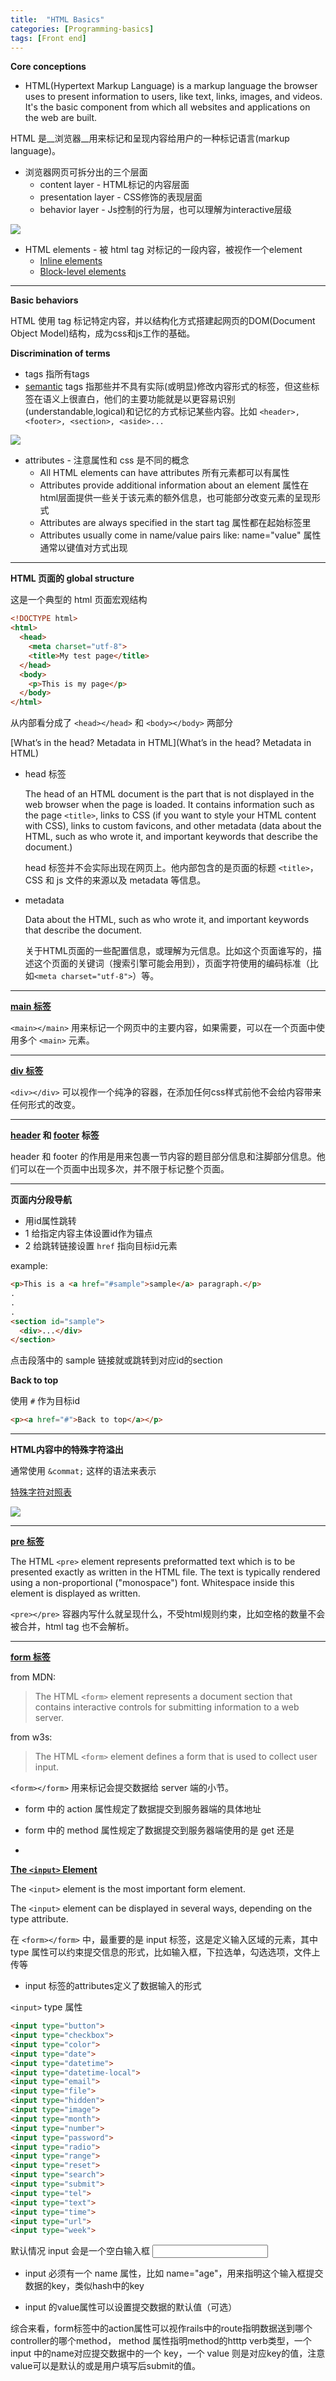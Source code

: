 ```yaml
---
title:  "HTML Basics"
categories: [Programming-basics]
tags: [Front end]
---
```


**Core conceptions**

- HTML(Hypertext Markup Language) is a markup language the browser uses to present information to users, like text, links, images, and videos. It's the basic component from which all websites and applications on the web are built.

HTML 是__浏览器__用来标记和呈现内容给用户的一种标记语言(markup language)。

 - 浏览器网页可拆分出的三个层面
   - content layer - HTML标记的内容层面
   - presentation layer - CSS修饰的表现层面
   - behavior layer - Js控制的行为层，也可以理解为interactive层级


 ![](https://ws4.sinaimg.cn/large/006tKfTcgy1fpax2jgesdj30l50bkdj4.jpg)

- HTML elements - 被 html tag 对标记的一段内容，被视作一个element
  - [Inline elements](https://developer.mozilla.org/en-US/docs/Web/HTML/Inline_elements)
  - [Block-level elements](https://developer.mozilla.org/en-US/docs/Web/HTML/Block-level_elements)


---

**Basic behaviors**

HTML 使用 tag 标记特定内容，并以结构化方式搭建起网页的DOM(Document Object Model)结构，成为css和js工作的基础。

**Discrimination of terms**

- tags 指所有tags
- [semantic](https://developer.mozilla.org/en-US/docs/Glossary/Semantics) tags 指那些并不具有实际(或明显)修改内容形式的标签，但这些标签在语义上很直白，他们的主要功能就是以更容易识别(understandable,logical)和记忆的方式标记某些内容。比如 `<header>, <footer>, <section>, <aside>...`

![](https://ws3.sinaimg.cn/large/006tKfTcgy1fpayqps47dj30ky0bqdhc.jpg)
- attributes - 注意属性和 css 是不同的概念
  - All HTML elements can have attributes 所有元素都可以有属性
  - Attributes provide additional information about an element 属性在html层面提供一些关于该元素的额外信息，也可能部分改变元素的呈现形式
  - Attributes are always specified in the start tag 属性都在起始标签里
  - Attributes usually come in name/value pairs like: name="value" 属性通常以键值对方式出现

---

**HTML 页面的 global structure**

这是一个典型的 html 页面宏观结构

```html
<!DOCTYPE html>
<html>
  <head>
    <meta charset="utf-8">
    <title>My test page</title>
  </head>
  <body>
    <p>This is my page</p>
  </body>
</html>
```

从内部看分成了 `<head></head>` 和 `<body></body>` 两部分

[What’s in the head? Metadata in HTML](What’s in the head? Metadata in HTML)

- head 标签

  The head of an HTML document is the part that is not displayed in the web browser when the page is loaded. It contains information such as the page `<title>`, links to CSS (if you want to style your HTML content with CSS), links to custom favicons, and other metadata (data about the HTML, such as who wrote it, and important keywords that describe the document.)

  head 标签并不会实际出现在网页上。他内部包含的是页面的标题 `<title>`， CSS 和 js 文件的来源以及 metadata 等信息。

- metadata

  Data about the HTML, such as who wrote it, and important keywords that describe the document.

  关于HTML页面的一些配置信息，或理解为元信息。比如这个页面谁写的，描述这个页面的关键词（搜索引擎可能会用到），页面字符使用的编码标准（比如`<meta charset="utf-8">`）等。

---

**[main 标签](https://developer.mozilla.org/en-US/docs/Web/HTML/Element/main)**

`<main></main>` 用来标记一个网页中的主要内容，如果需要，可以在一个页面中使用多个 `<main>` 元素。

---

**[div 标签](https://developer.mozilla.org/en-US/docs/Web/HTML/Element/div)**

`<div></div>` 可以视作一个纯净的容器，在添加任何css样式前他不会给内容带来任何形式的改变。

---

**[header](https://developer.mozilla.org/en-US/docs/Web/HTML/Element/header) 和 [footer](https://developer.mozilla.org/en-US/docs/Web/HTML/Element/footer) 标签**

header 和 footer 的作用是用来包裹一节内容的题目部分信息和注脚部分信息。他们可以在一个页面中出现多次，并不限于标记整个页面。

---

**页面内分段导航**

- 用id属性跳转
 - 1 给指定内容主体设置id作为锚点
 - 2 给跳转链接设置 `href` 指向目标id元素

example:

```html
<p>This is a <a href="#sample">sample</a> paragraph.</p>
.
.
.
<section id="sample">
  <div>...</div>
</section>
```

点击段落中的 sample 链接就或跳转到对应id的section

**Back to top**

使用 `#` 作为目标id

```html
<p><a href="#">Back to top</a></p>
```

---

**HTML内容中的特殊字符溢出**

通常使用 `&commat;` 这样的语法来表示

[特殊字符对照表](https://dev.w3.org/html5/html-author/charref)

![](https://ws1.sinaimg.cn/large/006tKfTcgy1fpb2lwo32aj30vx0g0764.jpg)

---

**[pre 标签](https://developer.mozilla.org/en-US/docs/Web/HTML/Element/pre)**

The HTML `<pre>` element represents preformatted text which is to be presented exactly as written in the HTML file. The text is typically rendered using a non-proportional ("monospace") font. Whitespace inside this element is displayed as written.

`<pre></pre>` 容器内写什么就呈现什么，不受html规则约束，比如空格的数量不会被合并，html tag 也不会解析。


---


**[form 标签](https://developer.mozilla.org/en-US/docs/Web/HTML/Element/form)**

from MDN:
> The HTML `<form>` element represents a document section that contains interactive controls for submitting information to a web server.

from w3s:
>The HTML `<form>` element defines a form that is used to collect user input.

`<form></form>` 用来标记会提交数据给 server 端的小节。

- form 中的 action 属性规定了数据提交到服务器端的具体地址
- form 中的 method 属性规定了数据提交到服务器端使用的是 get 还是

-

**[The `<input>` Element](https://developer.mozilla.org/en-US/docs/Web/HTML/Element/input)**

The `<input>` element is the most important form element.

The `<input>` element can be displayed in several ways, depending on the type attribute.

在 `<form></form>` 中，最重要的是 input 标签，这是定义输入区域的元素，其中 type 属性可以约束提交信息的形式，比如输入框，下拉选单，勾选选项，文件上传等

- input 标签的attributes定义了数据输入的形式

`<input>` type 属性
```html
<input type="button">
<input type="checkbox">
<input type="color">
<input type="date">
<input type="datetime">
<input type="datetime-local">
<input type="email">
<input type="file">
<input type="hidden">
<input type="image">
<input type="month">
<input type="number">
<input type="password">
<input type="radio">
<input type="range">
<input type="reset">
<input type="search">
<input type="submit">
<input type="tel">
<input type="text">
<input type="time">
<input type="url">
<input type="week">
```

默认情况 input 会是一个空白输入框 <input>

- input 必须有一个 name 属性，比如 name="age"，用来指明这个输入框提交数据的key，类似hash中的key

- input 的value属性可以设置提交数据的默认值（可选）

综合来看，form标签中的action属性可以视作rails中的route指明数据送到哪个controller的哪个method， method 属性指明method的htttp verb类型，一个 input 中的name对应提交数据中的一个 key，一个 value 则是对应key的值，注意value可以是默认的或是用户填写后submit的值。
